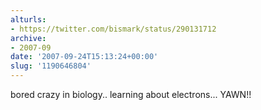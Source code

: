 ```yaml
---
alturls:
- https://twitter.com/bismark/status/290131712
archive:
- 2007-09
date: '2007-09-24T15:13:24+00:00'
slug: '1190646804'
---
```


bored crazy in biology.. learning about electrons... YAWN!!


